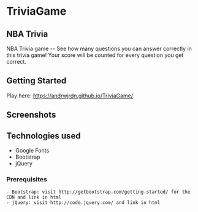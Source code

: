 # TriviaGame

## NBA Trivia
NBA Trivia game -- See how many questions you can answer correctly in this trivia game! Your score will be counted for every question you get correct. 
## Getting Started 
Play here: https://andrwjrdn.github.io/TriviaGame/

## Screenshots


## Technologies used
- Google Fonts
- Bootstrap
- jQuery

### Prerequisites

```
- Bootstrap: visit http://getbootstrap.com/getting-started/ for the CDN and link in html
- jQuery: visit http://code.jquery.com/ and link in html
```

